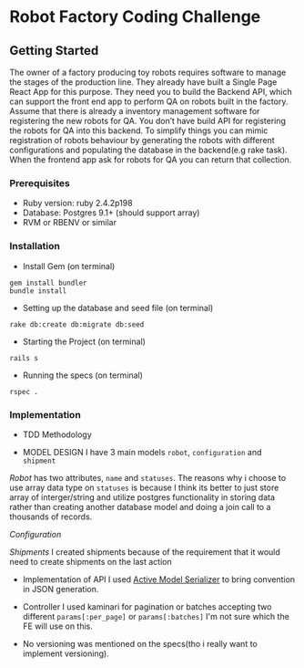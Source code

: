 # Robot Factory Coding Challenge
## Getting Started
The owner of a factory producing toy robots requires software to manage the stages of the production line. They already have built a Single Page React App for this purpose. They need you to build the Backend API, which can support the front end app to perform QA on robots built in the factory.
Assume that there is already a inventory management software for registering the new robots for QA. You don’t have build API for registering the robots for QA into this backend.
To simplify things you can mimic registration of robots behaviour by generating the robots with different configurations and populating the database in the backend(e.g rake task). When the frontend app ask for robots for QA you can return that collection.

### Prerequisites
* Ruby version: ruby 2.4.2p198
* Database: Postgres 9.1+ (should support array)
* RVM or RBENV or similar

### Installation

* Install Gem (on terminal)
```
gem install bundler
bundle install
```

* Setting up the database and seed file (on terminal)
```
rake db:create db:migrate db:seed
```

* Starting the Project (on terminal)
```
rails s
```

* Running the specs (on terminal)
```
rspec .
```

### Implementation

* TDD Methodology

* MODEL DESIGN
I have 3 main models `robot`, `configuration` and `shipment`

*Robot* has two attributes, `name` and `statuses`. The reasons why i choose to use array data type on `statuses` is because I think its better to just store array of interger/string and utilize postgres functionality in storing data rather than creating another database model and doing a join call to a thousands of records.

*Configuration*

*Shipments* I created shipments because of the requirement that it would need to create shipments on the last action

* Implementation of API
I used [Active Model Serializer](https://github.com/rails-api/active_model_serializers/tree/0-10-stable) to  bring convention in JSON generation.

* Controller
I used kaminari for pagination or batches accepting two different `params[:per_page]` or `params[:batches]` I'm not sure which the FE will use on this. 

* No versioning was mentioned on the specs(tho i really want to implement versioning).
